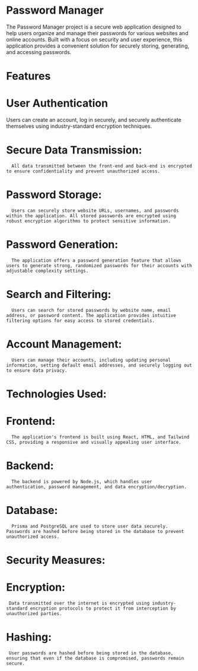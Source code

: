 #  Password Manager

The Password Manager project is a secure web application designed to help users organize and manage their passwords for various websites and online accounts. Built with a focus on security and user experience, this application provides a convenient solution for securely storing, generating, and accessing passwords.



# Features
  # User Authentication
  
  Users can create an account, log in securely, and securely authenticate themselves using industry-standard encryption techniques.
  # Secure Data Transmission:
      All data transmitted between the front-end and back-end is encrypted to ensure confidentiality and prevent unauthorized access.
  # Password Storage:
      Users can securely store website URLs, usernames, and passwords within the application. All stored passwords are encrypted using robust encryption algorithms to protect sensitive information.
  # Password Generation: 
      The application offers a password generation feature that allows users to generate strong, randomized passwords for their accounts with adjustable complexity settings.
  # Search and Filtering:
      Users can search for stored passwords by website name, email address, or password content. The application provides intuitive filtering options for easy access to stored credentials.
  # Account Management: 
      Users can manage their accounts, including updating personal information, setting default email addresses, and securely logging out to ensure data privacy.

# Technologies Used:
  # Frontend: 
      The application's frontend is built using React, HTML, and Tailwind CSS, providing a responsive and visually appealing user interface.
  # Backend:
      The backend is powered by Node.js, which handles user authentication, password management, and data encryption/decryption.
  # Database:
      Prisma and PostgreSQL are used to store user data securely. Passwords are hashed before being stored in the database to prevent unauthorized access.

# Security Measures:
  # Encryption:
     Data transmitted over the internet is encrypted using industry-standard encryption protocols to protect it from interception by unauthorized parties.
  # Hashing:
     User passwords are hashed before being stored in the database, ensuring that even if the database is compromised, passwords remain secure.

